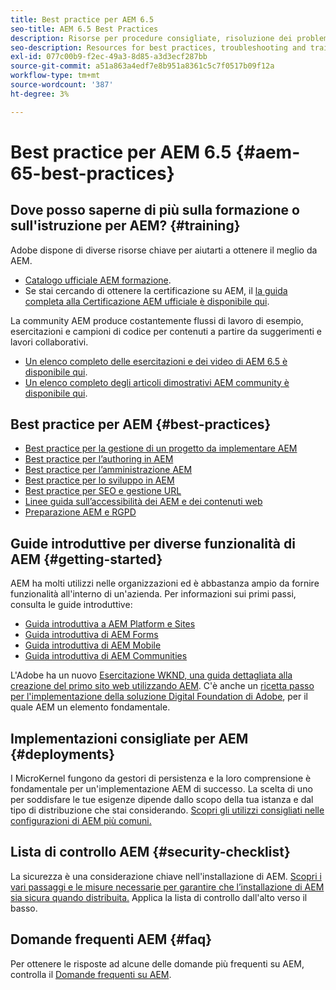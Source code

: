 ```yaml
---
title: Best practice per AEM 6.5
seo-title: AEM 6.5 Best Practices
description: Risorse per procedure consigliate, risoluzione dei problemi e formazione per AEM 6.5
seo-description: Resources for best practices, troubleshooting and training for AEM 6.5
exl-id: 077c00b9-f2ec-49a3-8d85-a3d3ecf287bb
source-git-commit: a51a863a4edf7e8b951a8361c5c7f0517b09f12a
workflow-type: tm+mt
source-wordcount: '387'
ht-degree: 3%

---
```


# Best practice per AEM 6.5 {#aem-65-best-practices}

## Dove posso saperne di più sulla formazione o sull&#39;istruzione per AEM? {#training}

Adobe dispone di diverse risorse chiave per aiutarti a ottenere il meglio da AEM.

* [Catalogo ufficiale AEM formazione](https://training.adobe.com/training/current-courses.html#solution=adobeExperienceManager&amp;p=1).
* Se stai cercando di ottenere la certificazione su AEM, il [la guida completa alla Certificazione AEM ufficiale è disponibile qui](https://training.adobe.com/certification/exams.html#p=1&amp;solution=adobeExperienceManager).

La community AEM produce costantemente flussi di lavoro di esempio, esercitazioni e campioni di codice per contenuti a partire da suggerimenti e lavori collaborativi.

* [Un elenco completo delle esercitazioni e dei video di AEM 6.5 è disponibile qui](https://experienceleague.adobe.com/docs/experience-manager-tutorials.html).
* [Un elenco completo degli articoli dimostrativi AEM community è disponibile qui](https://experienceleaguecommunities.adobe.com/t5/adobe-experience-manager/ct-p/adobe-experience-manager-community).

## Best practice per AEM {#best-practices}

* [Best practice per la gestione di un progetto da implementare AEM](/help/managing/best-practices.md)
* [Best practice per l’authoring in AEM](/help/sites-authoring/best-practices.md)
* [Best practice per l’amministrazione AEM](/help/sites-administering/administer-best-practices.md)
* [Best practice per lo sviluppo in AEM](/help/sites-developing/best-practices.md)
* [Best practice per SEO e gestione URL](/help/managing/seo-and-url-management.md)
* [Linee guida sull’accessibilità dei AEM e dei contenuti web](/help/managing/web-accessibility.md)
* [Preparazione AEM e RGPD](/help/managing/data-protection-and-privacy.md)

## Guide introduttive per diverse funzionalità di AEM {#getting-started}

AEM ha molti utilizzi nelle organizzazioni ed è abbastanza ampio da fornire funzionalità all&#39;interno di un&#39;azienda. Per informazioni sui primi passi, consulta le guide introduttive:

* [Guida introduttiva a AEM Platform e Sites](/help/sites-deploying/deploy.md#getting-started)
* [Guida introduttiva di AEM Forms](/help/forms/using/introduction-aem-forms.md)
* [Guida introduttiva di AEM Mobile](/help/mobile/getting-started-aem-mobile.md)
* [Guida introduttiva di AEM Communities](/help/communities/getting-started.md)

L&#39;Adobe ha un nuovo [Esercitazione WKND, una guida dettagliata alla creazione del primo sito web utilizzando AEM](https://experienceleague.adobe.com/docs/experience-manager-learn/getting-started-wknd-tutorial-develop/overview.html?lang=it). C&#39;è anche un [ricetta passo per l&#39;implementazione della soluzione Digital Foundation di Adobe](https://experienceleague.adobe.com/#courses), per il quale AEM un elemento fondamentale.

## Implementazioni consigliate per AEM {#deployments}

I MicroKernel fungono da gestori di persistenza e la loro comprensione è fondamentale per un&#39;implementazione AEM di successo. La scelta di uno per soddisfare le tue esigenze dipende dallo scopo della tua istanza e dal tipo di distribuzione che stai considerando. [Scopri gli utilizzi consigliati nelle configurazioni di AEM più comuni.](/help/sites-deploying/recommended-deploys.md)

## Lista di controllo AEM {#security-checklist}

La sicurezza è una considerazione chiave nell&#39;installazione di AEM. [Scopri i vari passaggi e le misure necessarie per garantire che l’installazione di AEM sia sicura quando distribuita.](/help/sites-administering/security-checklist.md) Applica la lista di controllo dall&#39;alto verso il basso.

## Domande frequenti AEM {#faq}

Per ottenere le risposte ad alcune delle domande più frequenti su AEM, controlla il [Domande frequenti su AEM](/help/sites-administering/aem-faqs.md).
